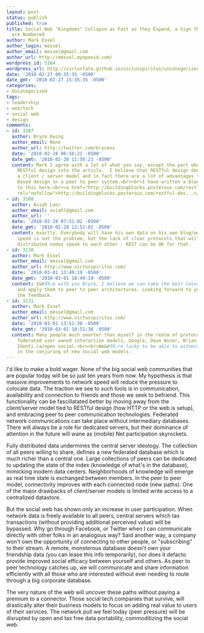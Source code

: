 ```yaml
---
layout: post
status: publish
published: true
title: Social Web "Kingdoms" Collapse as Fast as they Expand, a Sign that REST's Days
  are Numbered
author: Mark Essel
author_login: messel
author_email: messel@gmail.com
author_url: http://messel.myopenid.com/
wordpress_id: 3164
wordpress_url: http://victusfate.github.io/victusspiritus/uncategorized/2010/02/27/social-web-kingdoms-collapse-as-fast-as-they-expand-a-sign-that-rests-days-are-numbered/
date: '2010-02-27 08:35:35 -0500'
date_gmt: '2010-02-27 15:35:35 -0500'
categories:
- Uncategorized
tags:
- leadership
- web/tech
- social web
- design
comments:
- id: 3107
  author: Bryce Ewing
  author_email: None
  author_url: http://twitter.com/brycenz
  date: '2010-02-28 06:56:21 -0500'
  date_gmt: '2010-02-28 11:56:21 -0500'
  content: Mark I agree with a lot of what you say, except the part where you bring
    RESTful design into the article.  I believe that RESTful design does not mandate
    a client / server model and in fact there are a lot of advantages to using a REST
    based design in a peer to peer system.<br><br>I have written a blog post in regards
    to this here:<br><a href="http://buildingblocks.posterous.com/restful-design-does-not-mandate-clientserver"
    rel="nofollow">http://buildingblocks.posterous.com/restful-des...</a>
- id: 3108
  author: Aviah Laor
  author_email: aviahl@gmail.com
  author_url: ''
  date: '2010-02-28 07:51:02 -0500'
  date_gmt: '2010-02-28 12:51:02 -0500'
  content: exactly. Everybody will have his own data on his own blog/website. I think
    speed is not the problem, but the lack of clear protocols that will let these
    distributed nodes speak to each other . REST can be OK for that.
- id: 3130
  author: Mark Essel
  author_email: messel@gmail.com
  author_url: http://www.victusspiritus.com/
  date: '2010-03-01 13:49:19 -0500'
  date_gmt: '2010-03-01 18:49:19 -0500'
  content: I&#39;m with you Bryce, I believe we can take the best lessons from REST
    and apply them to peer to peer architectures. Looking forward to your post, appreciate
    the feedback.
- id: 3131
  author: Mark Essel
  author_email: messel@gmail.com
  author_url: http://www.victusspiritus.com/
  date: '2010-03-01 13:51:30 -0500'
  date_gmt: '2010-03-01 18:51:30 -0500'
  content: Many people much smarter than myself in the realm of protocols are pushing
    federated user owned interaction models, Google, Dave Winer, Brian Hendrickson,
    Identi.ca/open social.<br><br>We&#39;re lucky to be able to witness and take part
    in the conjuring of new social web models.
---
```

<p>I'd like to make a bold wager. None of the big social web communities that are popular today will be so just ten years from now. My hypothesis is that massive improvements to network speed will reduce the pressure to colocate data. The traction we see to such tools is in communication, availability and connection to friends and those we seek to befriend. This functionality can be fascillatated better by moving away from the client/server model tied to RESTful design (how HTTP or the web is setup), and embracing peer to peer communication technologies. Federated network communications can take place without intermediary databases. There will always be a role for dedicated servers, but their dominance of attention in the future will wane as (mobile) Net participation skyrockets. </p>
<p>Fully distributed data undermines the central server ideology. The collection of all peers willing to share, defines a new federated database which is much richer than a central one. Large collections of peers can be dedicated to updating the state of the index (knowledge of what's in the database), mimicking modern data centers. Neighborhoods of knowledge will emerge as real time state is exchanged between members. In the peer to peer model, connectivity improves with each connected node (new paths). One of the major drawbacks of client/server models is limited write access to a centralized datastore. </p>
<p>But the social web has shown only an increase in user participation. When network data is freely available to all peers, central servers which tax transactions (without providing additional perceived value) will be bypassed. Why go through Facebook, or Twitter when I can communicate directly with other folks in an analogous way? Said another way, a company won't own the opportunity of connecting to other people, or "subscribing" to their stream. A remote, monsterous database doesn't own your friendship data (you can lease this info temporarily), nor does it defacto provide improved social efficacy between yourself and others. As peer to peer technology catches up, we will communicate and share information efficiently with all those who are interested without ever needing to route through a big corporate database.</p>
<p>The very nature of the web will uncover these paths without paying a premium to a connector. Those social tech companies that survive, will drastically alter their business models to focus on adding real value to users of their services. The network pull we feel today (peer pressure) will be disrupted by open and tax free data portability, commoditizing the social web. </p>
